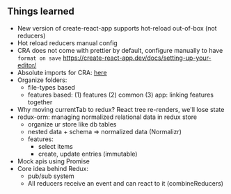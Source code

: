 ## Things learned

- New version of create-react-app supports hot-reload out-of-box (not reducers)
- Hot reload reducers manual config
- CRA does not come with prettier by default, configure manually to have `format on save`
  https://create-react-app.dev/docs/setting-up-your-editor/
- Absolute imports for CRA: [here](jsconfig.json)
- Organize folders:
  - file-types based
  - features based: (1) features (2) common (3) app: linking features together
- Why moving currentTab to redux? React tree re-renders, we'll lose state
- redux-orm: managing normalized relational data in redux store
  - organize ur store like db tables
  - nested data + schema => normalized data (Normalizr)
  - features:
    - select items
    - create, update entries (immutable)
- Mock apis using Promise
- Core idea behind Redux:
  - pub/sub system
  - All reducers receive an event and can react to it (combineReducers)

